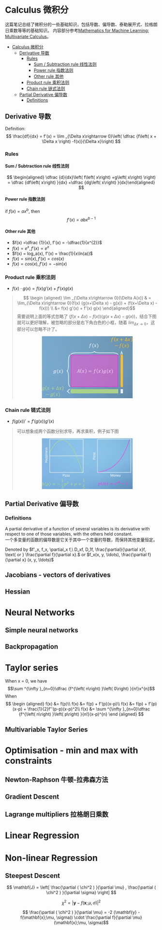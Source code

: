 # Calculus 微积分
这篇笔记总结了微积分的一些基础知识，包括导数、偏导数、泰勒展开式、拉格朗日乘数等等的基础知识。
内容部分参考[Mathematics for Machine Learning: Multivariate Calculus](https://www.coursera.org/learn/multivariate-calculus-machine-learning/)。

<!-- TOC depthFrom:1 depthTo:6 withLinks:1 updateOnSave:1 orderedList:0 -->

- [Calculus 微积分](#calculus-微积分)
	- [Derivative 导数](#derivative-导数)
		- [Rules](#rules)
			- [Sum / Subtraction rule 线性法则](#sum-subtraction-rule-线性法则)
			- [Power rule 指数法则](#power-rule-指数法则)
			- [Other rule 其他](#other-rule-其他)
		- [Product rule 乘积法则](#product-rule-乘积法则)
		- [Chain rule 链式法则](#chain-rule-链式法则)
	- [Partial Derivative 偏导数](#partial-derivative-偏导数)
		- [Definitions](#definitions)

<!-- /TOC -->

## Derivative 导数
Definition:
$$ \frac{df}{dx} = f'(x) = \lim _{\Delta x\rightarrow 0}\left( \dfrac {f\left( x + \Delta x \right) -f(x)}{\Delta x}\right) $$

### Rules
#### Sum / Subtraction rule 线性法则
$$ \begin{aligned} \dfrac {d}{dx}\left( f\left( x\right) +g\left( x\right) \right) = \dfrac {df\left( x\right) }{dx} +\dfrac {dg\left( x\right) }{dx}\end{aligned} $$

#### Power rule 指数法则
if $f(x) = ax^b$, then
$$ f'(x) = abx^{b-1} $$

#### Other rule 其他
* $f(x) =\dfrac {1}{x}, f'(x) = -\dfrac{1}{x^{2}}$
* $f(x) = e^{x},  f'(x) = e^x$
* $f(x) = log_a(x), f'(x) = \frac{1}{x\ln(a)}$
* $f(x) = sin(x), f'(x) = cos(x)$
* $f(x) = cos(x), f'(x) = -sin(x)$

### Product rule 乘积法则
* $f(x) \cdot g(x) = f(x) g'(x) + f'(x) g(x)$
> $$ \begin {aligned} \lim _{\Delta x\rightarrow 0}(\Delta A(x)) & = \lim_{\Delta x\rightarrow 0}(f(x) (g(x+\Delta x) - g(x)) + (f(x+\Delta x) - f(x))) \\ &= f(x) g'(x) + f'(x) g(x) \end{aligned}$$
> 需要说明上面的等式忽略了 $(f(x + \Delta x) - f(x))(g(x + \Delta x) - g(x))$，结合下图就可以更好理解，被忽略的部分是右下角白色的小框，随着 $lim _{\Delta x\rightarrow 0}$，这部分可以忽略不计了。
> <p align="center"><img src="./img/derivative-product-rule-explanation.png" width="300" /> </p>

### Chain rule 链式法则
* $f(g(x))' = f'(g(x)) g'(x)$
> 可以想象成两个函数分别求导，再求乘积，例子如下图 <p align="center"><img src="./img/derivative-chain-rule-explanation.png" width="300" /> </p>

## Partial Derivative 偏导数
### Definitions
A partial derivative of a function of several variables is its derivative with respect to one of those variables, with the others held constant. <br/>
一个多变量的函数的偏导数是它关于其中一个变量的导数，而保持其他变量恒定。

Denoted by
$f'_x, f_x, \partial_x f,\ D_xf, D_1f, \frac{\partial}{\partial x}f, \text{ or } \frac{\partial f}{\partial x}.$ or  $f_x(x, y, \ldots), \frac{\partial f}{\partial x} (x, y, \ldots)$

## Jacobians - vectors of derivatives
## Hessian

# Neural Networks
## Simple neural networks
## Backpropagation

# Taylor series
When x = 0, we have
$$\sum ^{\infty }_{n=0}\dfrac {f^{\left( n\right) }\left( 0\right) }{n!}x^{n}$$
When
$$ \begin {aligned}
f(x) &= f(p)\\
f(x) &= f(p) + f'(p)(x-p)\\
f(x) &= f(p) + f'(p)(x-p) + \frac{1}{2}f''(p-p)(x-p)^2\\
f(x) &= \sum ^{\infty }_{n=0}\dfrac {f^{\left( n\right) }\left( p\right) }{n!}(x-p)^{n}
\end {aligned} $$

## Multivariable Taylor Series

# Optimisation - min and max with constraints
## Newton-Raphson 牛顿-拉弗森方法
## Gradient Descent
## Lagrange multipliers 拉格朗日乘数

# Linear Regression

# Non-linear Regression
## Steepest Descent
$$ \mathbf{J} = \left[ \frac{\partial ( \chi^2 ) }{\partial \mu} , \frac{\partial ( \chi^2 ) }{\partial \sigma} \right] $$

$$ \chi^2 = |\mathbf{y} - f(\mathbf{x};\mu, \sigma)|^2 $$

$$ \frac{\partial ( \chi^2 ) }{\partial \mu} = -2 (\mathbf{y} - f(\mathbf{x};\mu, \sigma)) \cdot \frac{\partial f}{\partial \mu}(\mathbf{x};\mu, \sigma)$$
